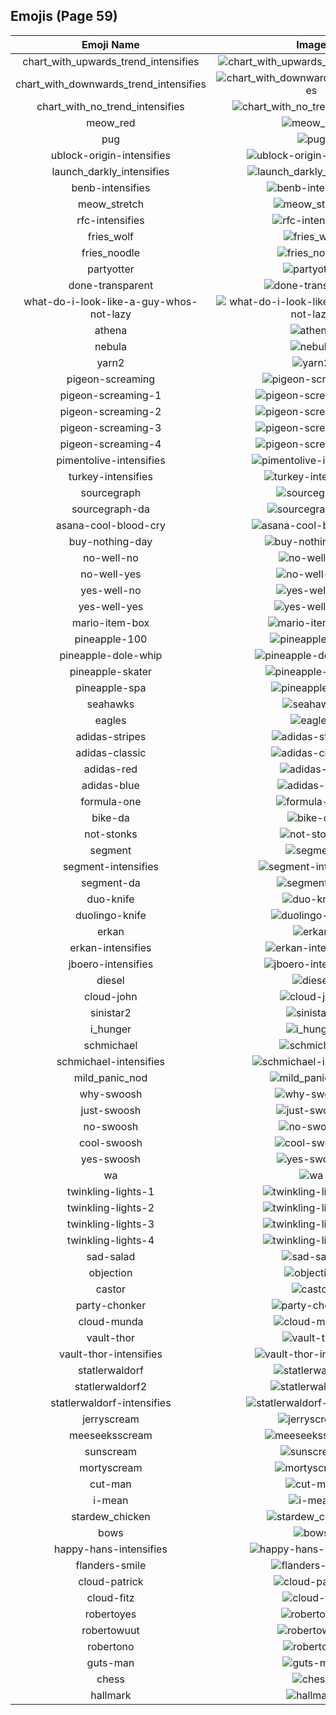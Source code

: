 
  ## Emojis (Page 59)
  |Emoji Name|Image|
  | :-: | :-: |
  |chart_with_upwards_trend_intensifies| ![chart_with_upwards_trend_intensifies](/output/chart_with_upwards_trend_intensifies.gif)|
  |chart_with_downwards_trend_intensifies| ![chart_with_downwards_trend_intensifies](/output/chart_with_downwards_trend_intensifies.gif)|
  |chart_with_no_trend_intensifies| ![chart_with_no_trend_intensifies](/output/chart_with_no_trend_intensifies.gif)|
  |meow_red| ![meow_red](/output/meow_red)|
  |pug| ![pug](/output/pug.png)|
  |ublock-origin-intensifies| ![ublock-origin-intensifies](/output/ublock-origin-intensifies.gif)|
  |launch_darkly_intensifies| ![launch_darkly_intensifies](/output/launch_darkly_intensifies.gif)|
  |benb-intensifies| ![benb-intensifies](/output/benb-intensifies.gif)|
  |meow_stretch| ![meow_stretch](/output/meow_stretch.gif)|
  |rfc-intensifies| ![rfc-intensifies](/output/rfc-intensifies.gif)|
  |fries_wolf| ![fries_wolf](/output/fries_wolf.png)|
  |fries_noodle| ![fries_noodle](/output/fries_noodle.png)|
  |partyotter| ![partyotter](/output/partyotter.gif)|
  |done-transparent| ![done-transparent](/output/done-transparent.png)|
  |what-do-i-look-like-a-guy-whos-not-lazy| ![what-do-i-look-like-a-guy-whos-not-lazy](/output/what-do-i-look-like-a-guy-whos-not-lazy.png)|
  |athena| ![athena](/output/athena.png)|
  |nebula| ![nebula](/output/nebula.jpg)|
  |yarn2| ![yarn2](/output/yarn2.png)|
  |pigeon-screaming| ![pigeon-screaming](/output/pigeon-screaming.gif)|
  |pigeon-screaming-1| ![pigeon-screaming-1](/output/pigeon-screaming-1.gif)|
  |pigeon-screaming-2| ![pigeon-screaming-2](/output/pigeon-screaming-2.gif)|
  |pigeon-screaming-3| ![pigeon-screaming-3](/output/pigeon-screaming-3.gif)|
  |pigeon-screaming-4| ![pigeon-screaming-4](/output/pigeon-screaming-4.gif)|
  |pimentolive-intensifies| ![pimentolive-intensifies](/output/pimentolive-intensifies.gif)|
  |turkey-intensifies| ![turkey-intensifies](/output/turkey-intensifies.gif)|
  |sourcegraph| ![sourcegraph](/output/sourcegraph.png)|
  |sourcegraph-da| ![sourcegraph-da](/output/sourcegraph-da.png)|
  |asana-cool-blood-cry| ![asana-cool-blood-cry](/output/asana-cool-blood-cry.png)|
  |buy-nothing-day| ![buy-nothing-day](/output/buy-nothing-day.png)|
  |no-well-no| ![no-well-no](/output/no-well-no.png)|
  |no-well-yes| ![no-well-yes](/output/no-well-yes.png)|
  |yes-well-no| ![yes-well-no](/output/yes-well-no.png)|
  |yes-well-yes| ![yes-well-yes](/output/yes-well-yes.png)|
  |mario-item-box| ![mario-item-box](/output/mario-item-box.png)|
  |pineapple-100| ![pineapple-100](/output/pineapple-100.png)|
  |pineapple-dole-whip| ![pineapple-dole-whip](/output/pineapple-dole-whip.png)|
  |pineapple-skater| ![pineapple-skater](/output/pineapple-skater.png)|
  |pineapple-spa| ![pineapple-spa](/output/pineapple-spa.png)|
  |seahawks| ![seahawks](/output/seahawks.png)|
  |eagles| ![eagles](/output/eagles.jpg)|
  |adidas-stripes| ![adidas-stripes](/output/adidas-stripes.png)|
  |adidas-classic| ![adidas-classic](/output/adidas-classic.jpg)|
  |adidas-red| ![adidas-red](/output/adidas-red.png)|
  |adidas-blue| ![adidas-blue](/output/adidas-blue.png)|
  |formula-one| ![formula-one](/output/formula-one.png)|
  |bike-da| ![bike-da](/output/bike-da.png)|
  |not-stonks| ![not-stonks](/output/not-stonks.png)|
  |segment| ![segment](/output/segment.png)|
  |segment-intensifies| ![segment-intensifies](/output/segment-intensifies.gif)|
  |segment-da| ![segment-da](/output/segment-da.png)|
  |duo-knife| ![duo-knife](/output/duo-knife.png)|
  |duolingo-knife| ![duolingo-knife](/output/duolingo-knife)|
  |erkan| ![erkan](/output/erkan.png)|
  |erkan-intensifies| ![erkan-intensifies](/output/erkan-intensifies.gif)|
  |jboero-intensifies| ![jboero-intensifies](/output/jboero-intensifies.gif)|
  |diesel| ![diesel](/output/diesel.png)|
  |cloud-john| ![cloud-john](/output/cloud-john.jpg)|
  |sinistar2| ![sinistar2](/output/sinistar2.gif)|
  |i_hunger| ![i_hunger](/output/i_hunger)|
  |schmichael| ![schmichael](/output/schmichael.png)|
  |schmichael-intensifies| ![schmichael-intensifies](/output/schmichael-intensifies.gif)|
  |mild_panic_nod| ![mild_panic_nod](/output/mild_panic_nod.gif)|
  |why-swoosh| ![why-swoosh](/output/why-swoosh.png)|
  |just-swoosh| ![just-swoosh](/output/just-swoosh.png)|
  |no-swoosh| ![no-swoosh](/output/no-swoosh.png)|
  |cool-swoosh| ![cool-swoosh](/output/cool-swoosh.png)|
  |yes-swoosh| ![yes-swoosh](/output/yes-swoosh.png)|
  |wa| ![wa](/output/wa.jpg)|
  |twinkling-lights-1| ![twinkling-lights-1](/output/twinkling-lights-1.gif)|
  |twinkling-lights-2| ![twinkling-lights-2](/output/twinkling-lights-2.gif)|
  |twinkling-lights-3| ![twinkling-lights-3](/output/twinkling-lights-3.gif)|
  |twinkling-lights-4| ![twinkling-lights-4](/output/twinkling-lights-4.gif)|
  |sad-salad| ![sad-salad](/output/sad-salad.png)|
  |objection| ![objection](/output/objection.png)|
  |castor| ![castor](/output/castor.png)|
  |party-chonker| ![party-chonker](/output/party-chonker.gif)|
  |cloud-munda| ![cloud-munda](/output/cloud-munda.jpg)|
  |vault-thor| ![vault-thor](/output/vault-thor.png)|
  |vault-thor-intensifies| ![vault-thor-intensifies](/output/vault-thor-intensifies.gif)|
  |statlerwaldorf| ![statlerwaldorf](/output/statlerwaldorf.png)|
  |statlerwaldorf2| ![statlerwaldorf2](/output/statlerwaldorf2.png)|
  |statlerwaldorf-intensifies| ![statlerwaldorf-intensifies](/output/statlerwaldorf-intensifies.gif)|
  |jerryscream| ![jerryscream](/output/jerryscream.png)|
  |meeseeksscream| ![meeseeksscream](/output/meeseeksscream.png)|
  |sunscream| ![sunscream](/output/sunscream.png)|
  |mortyscream| ![mortyscream](/output/mortyscream.png)|
  |cut-man| ![cut-man](/output/cut-man.png)|
  |i-mean| ![i-mean](/output/i-mean.png)|
  |stardew_chicken| ![stardew_chicken](/output/stardew_chicken.png)|
  |bows| ![bows](/output/bows.png)|
  |happy-hans-intensifies| ![happy-hans-intensifies](/output/happy-hans-intensifies.gif)|
  |flanders-smile| ![flanders-smile](/output/flanders-smile.gif)|
  |cloud-patrick| ![cloud-patrick](/output/cloud-patrick.png)|
  |cloud-fitz| ![cloud-fitz](/output/cloud-fitz.png)|
  |robertoyes| ![robertoyes](/output/robertoyes.png)|
  |robertowuut| ![robertowuut](/output/robertowuut.png)|
  |robertono| ![robertono](/output/robertono.png)|
  |guts-man| ![guts-man](/output/guts-man.png)|
  |chess| ![chess](/output/chess.png)|
  |hallmark| ![hallmark](/output/hallmark.png)|
  